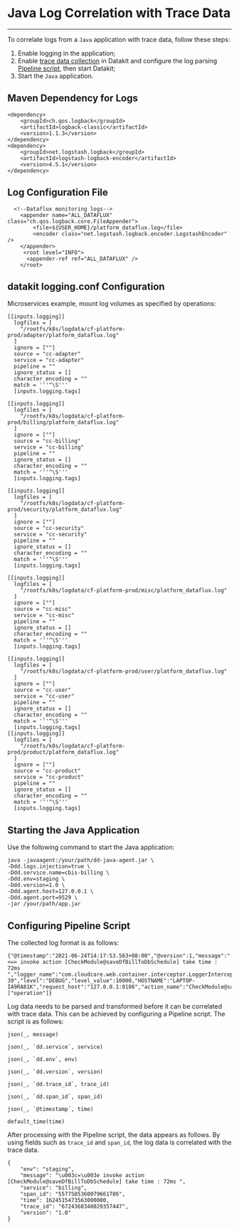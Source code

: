 # Java Log Correlation with Trace Data
---

To correlate logs from a `Java` application with trace data, follow these steps:

1. Enable logging in the application;  
2. Enable [trace data collection](../../../integrations/ddtrace.md) in Datakit and configure the log parsing [Pipeline script](../../../pipeline/index.md), then start Datakit;  
3. Start the `Java` application.

## Maven Dependency for Logs

```
<dependency>
    <groupId>ch.qos.logback</groupId>
    <artifactId>logback-classic</artifactId>
    <version>1.1.3</version>
</dependency>
<dependency>
    <groupId>net.logstash.logback</groupId>
    <artifactId>logstash-logback-encoder</artifactId>
    <version>4.5.1</version>
</dependency>
```

## Log Configuration File

```
  <!--Dataflux monitoring logs-->
    <appender name="ALL_DATAFLUX" class="ch.qos.logback.core.FileAppender">
        <file>${USER_HOME}/platform_dataflux.log</file>
        <encoder class="net.logstash.logback.encoder.LogstashEncoder" />
    </appender>
     <root level="INFO">
      <appender-ref ref="ALL_DATAFLUX" />
    </root>
```

## datakit logging.conf Configuration

Microservices example, mount log volumes as specified by operations:

```
[[inputs.logging]]
  logfiles = [
    "/rootfs/k8s/logdata/cf-platform-prod/adapter/platform_dataflux.log" 
  ]
  ignore = [""]
  source = "cc-adapter"
  service = "cc-adapter"
  pipeline = ""
  ignore_status = []
  character_encoding = ""
  match = '''^\S'''
  [inputs.logging.tags]

[[inputs.logging]]
  logfiles = [
    "/rootfs/k8s/logdata/cf-platform-prod/billing/platform_dataflux.log"
  ]
  ignore = [""]
  source = "cc-billing"
  service = "cc-billing"
  pipeline = ""
  ignore_status = []
  character_encoding = ""
  match = '''^\S'''
  [inputs.logging.tags]

[[inputs.logging]]
  logfiles = [
    "/rootfs/k8s/logdata/cf-platform-prod/security/platform_dataflux.log"
  ]
  ignore = [""]
  source = "cc-security"
  service = "cc-security"
  pipeline = ""
  ignore_status = []
  character_encoding = ""
  match = '''^\S'''
  [inputs.logging.tags]

[[inputs.logging]]
  logfiles = [
    "/rootfs/k8s/logdata/cf-platform-prod/misc/platform_dataflux.log"
  ]
  ignore = [""]
  source = "cc-misc"
  service = "cc-misc"
  pipeline = ""
  ignore_status = []
  character_encoding = ""
  match = '''^\S'''
  [inputs.logging.tags]

[[inputs.logging]]
  logfiles = [
    "/rootfs/k8s/logdata/cf-platform-prod/user/platform_dataflux.log"
  ]
  ignore = [""]
  source = "cc-user"
  service = "cc-user"
  pipeline = ""
  ignore_status = []
  character_encoding = ""
  match = '''^\S'''
  [inputs.logging.tags]
[[inputs.logging]]
  logfiles = [
    "/rootfs/k8s/logdata/cf-platform-prod/product/platform_dataflux.log"
  ]
  ignore = [""]
  source = "cc-product"
  service = "cc-product"
  pipeline = ""
  ignore_status = []
  character_encoding = ""
  match = '''^\S'''
  [inputs.logging.tags]
```

## Starting the Java Application

Use the following command to start the Java application:

```shell
java -javaagent:/your/path/dd-java-agent.jar \
-Ddd.logs.injection=true \
-Ddd.service.name=cbis-billing \
-Ddd.env=staging \
-Ddd.version=1.0 \
-Ddd.agent.host=127.0.0.1 \
-Ddd.agent.port=9529 \
-jar /your/path/app.jar
```

## Configuring Pipeline Script

The collected log format is as follows:

```shell
{"@timestamp":"2021-06-24T14:17:53.563+08:00","@version":1,"message":"<=> invoke action [CheckModule@saveDfBillToDbSchedule] take time : 72ms ","logger_name":"com.cloudcare.web.container.interceptor.LoggerInterceptor","thread_name":"qtp454424866-39","level":"DEBUG","level_value":10000,"HOSTNAME":"LAPTOP-IA9RA81K","request_host":"127.0.0.1:8106","action_name":"CheckModule@saveDfBillToDbSchedule","request_id":"60d423840fe1874814490456","request_remote_host":"192.168.241.1","response_error_code":"Worker.NotFound","dd.service":"billing","dd.env":"staging","dd.span_id":"5577585360079661786","dd.trace_id":"6724368348029357447","dd.version":"1.0","tags":["operation"]}
```

Log data needs to be parsed and transformed before it can be correlated with trace data. This can be achieved by configuring a Pipeline script. The script is as follows:

```
json(_, message)

json(_, `dd.service`, service)

json(_, `dd.env`, env)

json(_, `dd.version`, version)

json(_, `dd.trace_id`, trace_id)

json(_, `dd.span_id`, span_id)

json(_, `@timestamp`, time)

default_time(time)
```

After processing with the Pipeline script, the data appears as follows. By using fields such as `trace_id` and `span_id`, the log data is correlated with the trace data.

```
{
    "env": "staging",
    "message": "\u003c=\u003e invoke action [CheckModule@saveDfBillToDbSchedule] take time : 72ms ",
    "service": "billing",
    "span_id": "5577585360079661786",
    "time": 1624515473563000000,
    "trace_id": "6724368348029357447",
    "version": "1.0"
}
```